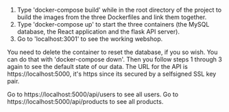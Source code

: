 1. Type 'docker-compose build' while in the root directory of the project to build the images from the three Dockerfiles and link them together.
2. Type 'docker-compose up' to start the three containers (the MySQL database, the React application and the flask API server).
3. Go to 'localhost:3001' to see the working webshop.

You need to delete the container to reset the database, if you so wish.
You can do that with 'docker-compose down'.
Then you follow steps 1 through 3 again to see the default state of our data.
The URL for the API is https://localhost:5000, it's https since its secured by a selfsigned SSL key pair.

Go to https://localhost:5000/api/users to see all users.
Go to https://localhost:5000/api/products to see all products.

